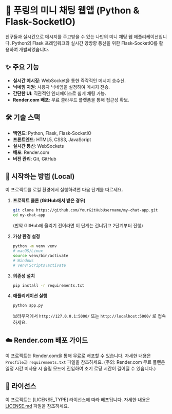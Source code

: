 # 💬 푸링의 미니 채팅 웹앱 (Python & Flask-SocketIO)

친구들과 실시간으로 메시지를 주고받을 수 있는 나만의 미니 채팅 웹 애플리케이션입니다. Python의 Flask 프레임워크와 실시간 양방향 통신을 위한 Flask-SocketIO를 활용하여 개발되었습니다.

## ✨ 주요 기능

*   **실시간 메시징**: WebSocket을 통한 즉각적인 메시지 송수신.
*   **닉네임 지원**: 사용자 닉네임을 설정하여 메시지 전송.
*   **간단한 UI**: 직관적인 인터페이스로 쉽게 채팅 가능.
*   **Render.com 배포**: 무료 클라우드 플랫폼을 통해 접근성 확보.

## 🛠️ 기술 스택

*   **백엔드**: Python, Flask, Flask-SocketIO
*   **프론트엔드**: HTML5, CSS3, JavaScript
*   **실시간 통신**: WebSockets
*   **배포**: Render.com
*   **버전 관리**: Git, GitHub

## 🚀 시작하는 방법 (Local)

이 프로젝트를 로컬 환경에서 실행하려면 다음 단계를 따르세요.

1.  **프로젝트 클론 (GitHub에서 받은 경우)**
    ```bash
    git clone https://github.com/YourGitHubUsername/my-chat-app.git
    cd my-chat-app
    ```
    (만약 GitHub에 올리기 전이라면 이 단계는 건너뛰고 2단계부터 진행)

2.  **가상 환경 설정**
    ```bash
    python -m venv venv
    # macOS/Linux
    source venv/bin/activate
    # Windows
    # venv\Scripts\activate
    ```

3.  **의존성 설치**
    ```bash
    pip install -r requirements.txt
    ```

4.  **애플리케이션 실행**
    ```bash
    python app.py
    ```
    브라우저에서 `http://127.0.0.1:5000/` 또는 `http://localhost:5000/` 로 접속하세요.

## ☁️ Render.com 배포 가이드

이 프로젝트는 Render.com을 통해 무료로 배포할 수 있습니다. 자세한 내용은 `Procfile`과 `requirements.txt` 파일을 참조하세요.
(주의: Render.com 무료 플랜은 일정 시간 미사용 시 슬립 모드에 진입하여 초기 로딩 시간이 길어질 수 있습니다.)

## 📝 라이선스

이 프로젝트는 [LICENSE_TYPE] 라이선스에 따라 배포됩니다. 자세한 내용은 [LICENSE.md](LICENSE.md) 파일을 참조하세요.
